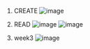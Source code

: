 1. CREATE
![image](https://user-images.githubusercontent.com/102013113/178437728-9bb93ccb-8bee-4b93-acda-49dc0121ef47.png)

2. READ
![image](https://user-images.githubusercontent.com/102013113/178437748-b6c7a455-359d-4f9e-a1d6-0a33880a417a.png)
![image](https://user-images.githubusercontent.com/102013113/178437782-ecf4c823-95e7-4863-9330-3d4e6d1adfc6.png)

3. week3
![image](https://user-images.githubusercontent.com/102013113/179761225-417444ed-8bf8-48fd-9062-e400ae98a1b0.png)
